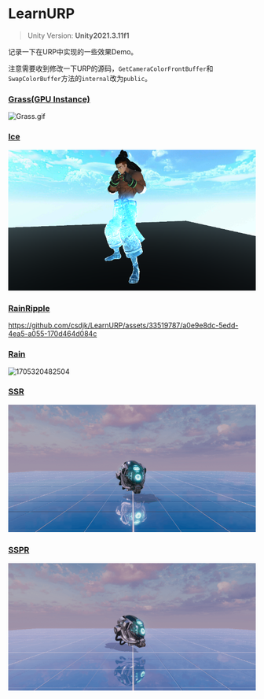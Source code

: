 # LearnURP

> Unity Version: **Unity2021.3.11f1**

记录一下在URP中实现的一些效果Demo。

注意需要收到修改一下URP的源码，`GetCameraColorFrontBuffer`和`SwapColorBuffer`方法的`internal`改为`public`。

### [Grass(GPU Instance)](https://github.com/csdjk/LearnURP/tree/main/Assets/Scenes/GpuInstance/Grass)

![Grass.gif](https://s2.loli.net/2023/04/09/v7dtlaN1UqS9VuB.gif)

### [Ice](https://github.com/csdjk/LearnURP/tree/main/Assets/Scenes/Ice/)

![1705320482504](image/README/1705320482504.png)

### [RainRipple](https://github.com/csdjk/LearnURP/tree/main/Assets/Scenes/RainRipple/)

https://github.com/csdjk/LearnURP/assets/33519787/a0e9e8dc-5edd-4ea5-a055-170d464d084c

### [Rain](https://github.com/csdjk/LearnURP/tree/main/Assets/Scenes/Rain/)

![1705320482504](image/README/Rain.gif)

### [SSR](https://github.com/csdjk/LearnURP/tree/main/Assets/Scenes/SSR/)

![1705320482504](image/README/SSR.gif)

### [SSPR](https://github.com/csdjk/LearnURP/tree/main/Assets/Scenes/SSPR/)

![1705320482504](image/README/SSPR.gif)
